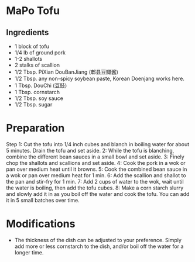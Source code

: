 # MaPo Tofu

## Ingredients

- 1 block of tofu
- 1/4 lb of ground pork
- 1-2 shallots
- 2 stalks of scallion
- 1/2 Tbsp. PiXian DouBanJiang (郫县豆瓣酱)
- 1/2 Tbsp. any non-spicy soybean paste, Korean Doenjang works here.
- 1 Tbsp. DouChi (豆豉)
- 1 Tbsp. cornstarch
- 1/2 Tbsp. soy sauce
- 1/2 Tbsp. sugar

# Preparation

Step 
1: Cut the tofu into 1/4 inch cubes and blanch in boiling water for about 5 minutes. Drain the tofu and set aside.
2: While the tofu is blanching, combine the different bean sauces in a small bowl and set aside.
3: Finely chop the shallots and scallions and set aside.
4: Cook the pork in a wok or pan over medium heat until it browns.
5: Cook the combined bean sauce in a wok or pan over medium heat for 1 min.
6: Add the scallion and shallot to the pan and stir-fry for 1 min.
7: Add 2 cups of water to the wok, wait until the water is boiling, then add the tofu cubes.
8: Make a corn starch slurry and slowly add it in as you boil off the water and cook the tofu. You can add it in 5 small batches over time.

# Modifications

- The thickness of the dish can be adjusted to your preference. Simply add more or less cornstarch to the dish, and/or boil off the water for a longer time.